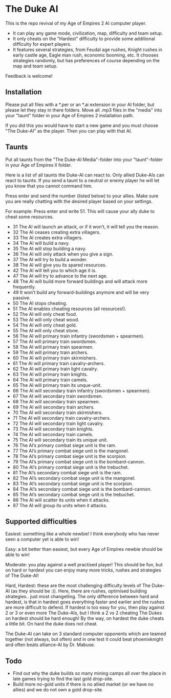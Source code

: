 # The Duke AI

This is the repo revival of my Age of Empires 2 AI computer player.

* It can play any game mode, civilization, map, difficulty and team setup.
* It only cheats on the "Hardest" difficulty to provide some additional difficulty for expert players.
* It features several strategies, from Feudal age rushes, Knight rushes in early castle age, Eagle man rush, economic booming, etc. It chooses strategies randomly, but has preferences of course depending on the map and team setup.

Feedback is welcome!

## Installation

Please put all files with a *.per or an *.ai extension in your AI folder, but please let they stay in there folders.
Move all .mp3 files in the "media" into your "taunt" folder in your Age of Empires 2 installation path.

If you did this you would have to start a new game and you must choose "The Duke-AI" as the player. Then you can play with that AI.

## Taunts

Put all taunts from the "The Duke-AI Media"-folder into your "taunt"-folder in your Age of Empires II folder.

Here is a list of all taunts the Duke-AI can react to. Only allied Duke-AIs can react to taunts. If you send a taunt to a neutral or enemy player he will let you know that you cannot command him.

Press enter and send the number (listed below) to your allies. Make sure you are really chatting with the desired player based on your settings.

For example: Press enter and write 51. This will cause your ally duke to cheat some resources.

* 31  The AI will launch an attack, or if it won’t, it will tell you the reason.
* 32  The AI ceases creating extra villagers.
* 33  The AI creates extra villagers.
* 34  The AI will build a navy.
* 35  The AI will stop building a navy.
* 36  The AI will only attack when you give a sign.
* 37  The AI will try to build a wonder.
* 38  The AI will give you its spared resources.
* 42  The AI will tell you to which age it is.
* 47  The AI will try to advance to the next age.
* 48  The AI will build more forward buildings and will attack more frequently.
* 49  It won’t build any forward-buildings anymore and will be very passive.
* 50  The AI stops cheating.
* 51  The AI enables cheating resources (all resources!).
* 52  The AI will only cheat food.
* 53  The AI will only cheat wood.
* 54  The AI will only cheat gold.
* 55  The AI will only cheat stone.
* 56  The AI will primary train infantry (swordsmen + spearmen).
* 57  The AI will primary train swordsmen.
* 58  The AI will primary train spearmen.
* 59  The AI will primary train archers.
* 60  The AI will primary train skirmishers.
* 61  The AI will primary train cavalry-archers.
* 62  The AI will primary train light cavalry.
* 63  The AI will primary train knights.
* 64  The AI will primary train camels.
* 65  The AI will primary train its unque-unit.
* 66  The AI will secondary train infantry (swordsmen + spearmen).
* 67  The AI will secondary train swordsmen.
* 68  The AI will secondary train spearmen.
* 69  The AI will secondary train archers.
* 70  The AI will secondary train skirmishers.
* 71  The AI will secondary train cavalry-archers.
* 72  The AI will secondary train light cavalry.
* 73  The AI will secondary train knights.
* 74  The AI will secondary train camels.
* 75  The AI will secondary train its unique unit.
* 76  The AI’s primary combat siege unit is the ram.
* 77  The AI’s primary combat siege unit is the mangonel.
* 78  The AI’s primary combat siege unit is the scorpion.
* 79  The AI’s primary combat siege unit is the bombard-cannon.
* 80  The AI’s primary combat siege unit is the trebuchet.
* 81  The AI’s secondary combat siege unit is the ram.
* 82  The AI’s secondary combat siege unit is the mangonel.
* 83  The AI’s secondary combat siege unit is the scorpion.
* 84  The AI’s secondary combat siege unit is the bombard-cannon.
* 85  The AI’s secondary combat siege unit is the trebuchet.
* 86  The AI will scatter its units when it attacks.
* 87  The AI will group its units when it attacks.

## Supported difficulties

Easiest: something like a whole newbie! I think everybody who has never seen a computer yet is able to win!

Easy: a bit better than easiest, but every Age of Empires newbie should be able to win!

Moderate: you play against a well practised player! This should be fun, but on hard or hardest you can enjoy many more tricks, rushes and strategies of The Duke-AI!

Hard, Hardest: these are the most challenging difficulty levels of The Duke-AI (as they should be :)). Here, there are rushes, optimised building strategies.. just most changelling.
The only difference between hard and hardest, is that in hardest goes everything faster and earlier and the rushes are more difficult to defend.
If hardest is too easy for you, then play against 2 or 3 or even more The Duke-AIs, but I think a 2 vs 2 cheating The Dukes on hardest should be hard enough! By the way, on hardest the duke cheats a little bit. On hard the duke does not cheat.

The Duke-AI can take on 3 standard computer opponents which are teamed together (not always, but often) and in one test it could beat phoenixknight and often beats alliance-AI by Dr. Mabuse.

## Todo

* Find out why the duke builds so many mining camps all over the place in late games trying to find the last gold drop-site.
* Build more no-gold units if there is no allied market (or we have no allies) and we do not own a gold drop-site.
